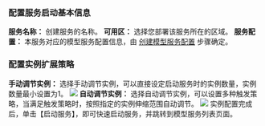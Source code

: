 ﻿
###  配置服务启动基本信息
**服务名称：** 创建服务的名称。
**可用区：** 选择您部署该服务所在的区域。
**服务配置：** 本服务对应的模型服务配置信息，由 [创建模型服务配置](https://cloud.tencent.com/document/product/851/34671) 步骤确定。

### 配置实例扩展策略
**手动调节实例：** 选择手动调节实例，可以直接设定启动服务时的实例数量，实例数量最小设置为1。
![](https://main.qcloudimg.com/raw/28c0e8e33acdb31386817d15b5c5676f.png)
**自动调节实例：** 选择自动调节实例，可以设置多种触发策略，当满足触发策略时，按照指定的实例伸缩范围自动调节。
![](https://main.qcloudimg.com/raw/f75f98601ab22195fb5333c0b4a1efe5.png)
实例配置完成后，单击【启动服务】，即可快速启动服务，并跳转到模型服务列表页面。



